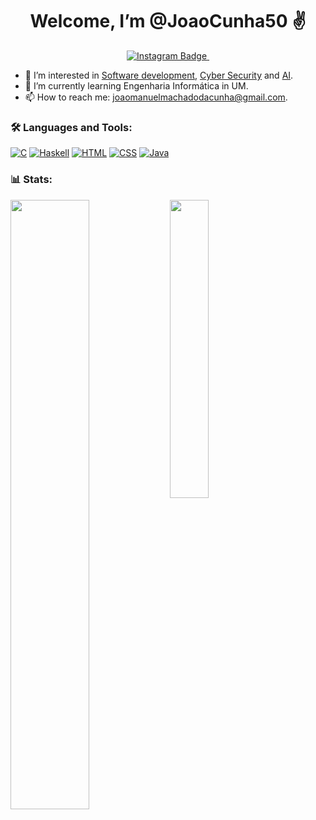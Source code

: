 <div id="header" align="center">
  <h1> Welcome, I’m @JoaoCunha50 ✌️</h1>
  <a href="https://www.instagram.com/joaocunha750/">
  <img src="https://img.shields.io/badge/Instagram-purple?style=for-the-badge&logo=instagram&logoColor=white" alt="Instagram Badge"/>
  </a>
  <img src="https://komarev.com/ghpvc/?username=joaosa24&style=flat-square&color=blue" alt=""/>
</div>

- 👀 I’m interested in [Software development](https://github.com/topics/software-development), [Cyber Security](https://github.com/topics/cyber-security) and [AI](https://github.com/topics/artificial-intelligence).
- 🌱 I’m currently learning Engenharia Informática in UM.
- 📫 How to reach me: [joaomanuelmachadodacunha@gmail.com](mailto:joaomanuelmachadodacunha@gmail.com).

### 🛠️ Languages and Tools:
[![C](https://img.shields.io/badge/Language-C-blue)](https://en.wikipedia.org/wiki/C_(programming_language))
[![Haskell](https://img.shields.io/badge/Language-Haskell-purple)](https://www.haskell.org/)
[![HTML](https://img.shields.io/badge/Language-HTML-red)](https://www.w3.org/TR/html52/)
[![CSS](https://img.shields.io/badge/Language-CSS-blue)](https://www.w3.org/Style/CSS/)
[![Java](https://img.shields.io/badge/Language-Java-orange)](https://www.java.com/)

### 📊 Stats:
<img align="left" src="https://github-readme-stats.vercel.app/api?username=JoaoCunha50&show_icons=true&theme=radical&bg_color=00000000" width="50%"/>
<img align="left" src="https://github-readme-stats.vercel.app/api/top-langs/?username=JoaoCunha50&show_icons=true&theme=radical&bg_color=00000000" width="35%"/>

 


